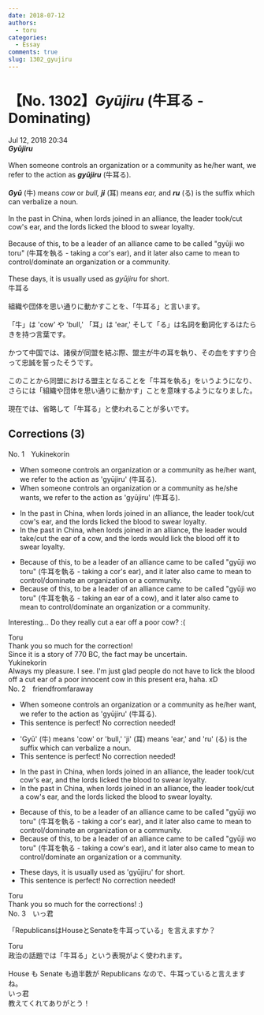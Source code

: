 ```yaml
---
date: 2018-07-12
authors:
  - toru
categories:
  - Essay
comments: true
slug: 1302_gyujiru
---
```


# 【No. 1302】<strong><em>Gyūjiru</strong></em> (牛耳る - Dominating)
<div class="date">Jul 12, 2018 20:34</div>
<div id="post"><div id="body_show_ori">
<strong><em>Gyūjiru</strong></em><br/><br/>When someone controls an organization or a community as he/her want, we refer to the action as <strong><em>gyūjiru</em></strong> (牛耳る).<br/><br/><strong><em>Gyū</em></strong> (牛) means <em>cow</em> or <em>bull,</em> <strong><em>ji</em></strong> (耳) means <em>ear,</em> and <strong><em>ru</em></strong> (る) is the suffix which can verbalize a noun.<br/><br/>In the past in China, when lords joined in an alliance, the leader took/cut cow's ear, and the lords licked the blood to swear loyalty.<br/><br/>Because of this, to be a leader of an alliance came to be called "gyūji wo toru" (牛耳を執る - taking a cor's ear), and it later also came to mean to control/dominate an organization or a community. <br/><br/>These days, it is usually used as <em>gyūjiru</em> for short.
</div></div>

<!-- more -->

<div id="post_ja"><div id="body_show_mo">
牛耳る<br/><br/>組織や団体を思い通りに動かすことを、「牛耳る」と言います。<br/><br/>「牛」は 'cow' や 'bull,' 「耳」は 'ear,' そして「る」は名詞を動詞化するはたらきを持つ言葉です。<br/><br/>かつて中国では、諸侯が同盟を結ぶ際、盟主が牛の耳を執り、その血をすすり合って忠誠を誓ったそうです。<br/><br/>このことから同盟における盟主となることを「牛耳を執る」をいうようになり、さらには「組織や団体を思い通りに動かす」ことを意味するようになりました。<br/><br/>現在では、省略して「牛耳る」と使われることが多いです。
</div></div>

## Corrections (3)
<div id="block"><div class="first_name"> No. 1　<span class="just_name">Yukinekorin</span></div><div id="block2">
<ul class="correction_field">
<li class="incorrect">When someone controls an organization or a community as he/her want, we refer to the action as 'gyūjiru' (牛耳る).</li>
<li class="corrected correct">
When someone controls an organization or a community as he/<span class="f_blue">she</span> <span class="f_blue">wants</span>, we refer to the action as 'gyūjiru' (牛耳る).
</li>
</ul>
<ul class="correction_field">
<li class="incorrect">In the past in China, when lords joined in an alliance, the leader took/cut cow's ear, and the lords licked the blood to swear loyalty.</li>
<li class="corrected correct">
In the past in China, when lords joined <span class="f_blue"><span class="sline">in</span></span> an alliance, the leader<span class="f_blue"> would</span> <span class="f_blue">take/cut the ear of a cow,</span> and the lords <span class="f_blue">would lick</span> the blood<span class="f_blue"> off it</span> to swear loyalty.
</li>
</ul>
<ul class="correction_field">
<li class="incorrect">Because of this, to be a leader of an alliance came to be called "gyūji wo toru" (牛耳を執る - taking a cor's ear), and it later also came to mean to control/dominate an organization or a community.</li>
<li class="corrected correct">
Because of this, to be a leader of an alliance came to be called "gyūji wo toru" (牛耳を執る - taking <span class="f_blue">an ear of a cow)</span>, and it later also came to mean to control/dominate an organization or a community.
</li>
</ul>
<p class="comment_small">
 Interesting... Do they really cut a ear off a poor cow? :(
</p>

</div><div class="name"><span class="just_name">Toru</span><br>
Thank you so much for the correction!<br/>Since it is a story of 770 BC, the fact may be uncertain.
</div>
<div class="name"><span class="just_name">Yukinekorin</span><br>
Always my pleasure. I see. I'm just glad people do not have to lick the blood off a cut ear of a poor innocent cow in this present era, haha. xD
</div>
</div>
<div id="block"><div class="first_name"> No. 2　<span class="just_name">friendfromfaraway</span></div><div id="block2">
<ul class="correction_field">
<li class="incorrect">When someone controls an organization or a community as he/her want, we refer to the action as 'gyūjiru' (牛耳る).</li>
<li class="corrected perfect">This sentence is perfect! No correction needed!</li>
</ul>
<ul class="correction_field">
<li class="incorrect">'Gyū' (牛) means 'cow' or 'bull,' 'ji' (耳) means 'ear,' and 'ru' (る) is the suffix which can verbalize a noun.</li>
<li class="corrected perfect">This sentence is perfect! No correction needed!</li>
</ul>
<ul class="correction_field">
<li class="incorrect">In the past in China, when lords joined in an alliance, the leader took/cut cow's ear, and the lords licked the blood to swear loyalty.</li>
<li class="corrected correct">
In the past in China, when lords joined in an alliance, the leader took/cut a cow's ear, and the lords licked the blood to swear loyalty.
</li>
</ul>
<ul class="correction_field">
<li class="incorrect">Because of this, to be a leader of an alliance came to be called "gyūji wo toru" (牛耳を執る - taking a cor's ear), and it later also came to mean to control/dominate an organization or a community.</li>
<li class="corrected correct">
Because of this, to be a leader of an alliance came to be called "gyūji wo toru" (牛耳を執る - taking a cow's ear), and it later also came to mean to control/dominate an organization or a community.
</li>
</ul>
<ul class="correction_field">
<li class="incorrect">These days, it is usually used as 'gyūjiru' for short.</li>
<li class="corrected perfect">This sentence is perfect! No correction needed!</li>
</ul>
</div><div class="name"><span class="just_name">Toru</span><br>
Thank you so much for the corrections! :)
</div>
</div>
<div id="block"><div class="first_name"> No. 3　<span class="just_name">いっ君</span></div><div id="block2">
<p class="comment_small">
 「RepublicansはHouseとSenateを牛耳っている」を言えますか？
</p>

</div><div class="name"><span class="just_name">Toru</span><br>
政治の話題では「牛耳る」という表現がよく使われます。<br/><br/>House も Senate も過半数が Republicans なので、牛耳っていると言えますね。
</div>
<div class="name"><span class="just_name">いっ君</span><br>
教えてくれてありがとう！
</div>
</div>
